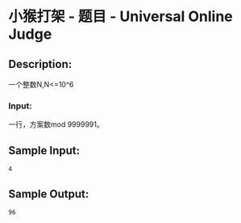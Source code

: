 # 小猴打架 - 题目 - Universal Online Judge

## Description: 

一个整数N,N<=10^6

### Input: 

一行，方案数mod 9999991。


## Sample Input: 
```
4

```

## Sample Output: 
```
96
```
